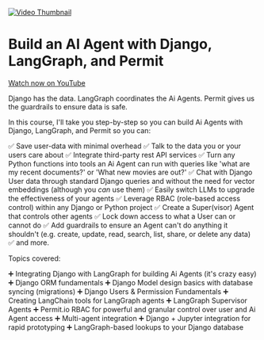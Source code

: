 [![Video Thumbnail](https://img.youtube.com/vi/rir9B0ZShug/maxresdefault.jpg)](https://youtu.be/rir9B0ZShug)

# Build an AI Agent with Django, LangGraph, and Permit


[Watch now on YouTube](https://youtu.be/rir9B0ZShug)

Django has the data. LangGraph coordinates the Ai Agents. Permit gives us the guardrails to ensure data is safe.

In this course, I'll take you step-by-step so you can build Ai Agents with Django, LangGraph, and Permit so you can:

✅ Save user-data with minimal overhead
✅ Talk to the data you or your users care about
✅ Integrate third-party rest API services
✅ Turn any Python functions into tools an Ai Agent can run with queries like 'what are my recent documents?' or 'What new movies are out?'
✅ Chat with Django User data through standard Django queries and without the need for vector embeddings (although you *can* use them)
✅ Easily switch LLMs to upgrade the effectiveness of your agents
✅ Leverage RBAC (role-based access control) within any Django or Python project
✅ Create a Super(visor) Agent that controls other agents
✅ Lock down access to what a User can or cannot do
✅ Add guardrails to ensure an Agent can't do anything it shouldn't (e.g. create, update, read, search, list, share, or delete any data)
✅ and more.

Topics covered:

➕ Integrating Django with LangGraph for building Ai Agents (it's crazy easy)
➕ Django ORM fundamentals
➕ Django Model design basics with database syncing (migrations)
➕ Django Users & Permission Fundamentals
➕ Creating LangChain tools for LangGraph agents
➕ LangGraph Supervisor Agents
➕ Permit.io RBAC for powerful and granular control over user and Ai Agent access
➕ Multi-agent integration
➕ Django + Jupyter integration for rapid prototyping
➕ LangGraph-based lookups to your Django database

